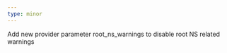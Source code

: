 ```yaml
---
type: minor
---
```

Add new provider parameter root_ns_warnings to disable root NS related warnings

